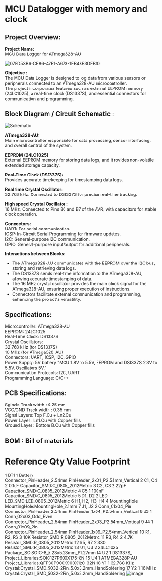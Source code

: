 # MCU Datalogger with memory and clock


## Project Overview: 
**Project Name:**  
MCU Data Logger for ATmega328-AU  
  
  
![07FD53B6-CE86-47E1-A673-1FB48E3DFB10](https://github.com/DevMajed/Dattalogger_Board/assets/66625688/db87df5f-a7b5-4126-9f52-43b864b4d0c5) 
  
  
**Objective :**  
The MCU Data Logger is designed to log data from various sensors or peripherals connected to an ATmega328-AU microcontroller.  
The project incorporates features such as external EEPROM memory (24LC1025), a real-time clock (DS1337S), and essential connectors for communication and programming.


## Block Diagram / Circuit Schematic :

![Schematic](https://github.com/DevMajed/Dattalogger_Board/assets/66625688/9fec3444-7fc9-431f-9d06-08b488d1c6a3)


**ATmega328-AU:**  
Main microcontroller responsible for data processing, sensor interfacing, and overall control of the system.

**EEPROM (24LC1025):**  
External EEPROM memory for storing data logs, and it rovides non-volatile extended storage capacity.

**Real-Time Clock (DS1337S):**  
Provides accurate timekeeping for timestamping data logs.

**Real time Crystal Oscillator:**  
32.768 kHz: Connected to DS1337S for precise real-time tracking.

**High speed Crystal Oscillator :**  
16 MHz, Connected to Pins B6 and B7 of the AVR, with capacitors for stable clock operation.

**Connectors:**  
UART: For serial communication.  
ICSP: In-Circuit Serial Programming for firmware updates.  
I2C: General-purpose I2C communication.  
GPIO: General-purpose input/output for additional peripherals.  

**Interactions between Blocks:**  
* The ATmega328-AU communicates with the EEPROM over the I2C bus, storing and retrieving data logs.  
* The DS1337S sends real-time information to the ATmega328-AU, allowing accurate timestamping of data.  
* The 16 MHz crystal oscillator provides the main clock signal for the ATmega328-AU, ensuring proper execution of instructions.  
* Connectors facilitate external communication and programming, enhancing the project's versatility.  

## Specifications:  
Microcontroller: ATmega328-AU  
EEPROM: 24LC1025  
Real-Time Clock: DS1337S  
Crystal Oscillators:  
32.768 kHz (for DS1337S)  
16 MHz (for ATmega328-AU)  
Connectors: UART, ICSP, I2C, GPIO  
Power Supply: 5V battery "MCU 1.8V to 5.5V, EEPROM and DS1337S 2.3V to 5.5V. Oscillators 5V."  
Communication Protocols: I2C, UART  
Programming Language: C/C++  

## PCB Specifications:  
Sginals Track width : 0.25 mm  
VCC/GND Track width : 0.35 mm  
Signal Layers: Top F.Cu + Ln2.Cu  
Power Layer  : Ln1.Cu with Copper fills  
Ground Layer : Bottom B.Cu with Copper fills

## BOM : Bill of materials

#	Reference	Qty	Value	Footprint
1	BT1	1	Battery	Connector_PinHeader_2.54mm:PinHeader_2x01_P2.54mm_Vertical
2	C1, C4	2	0.1uF	Capacitor_SMD:C_0805_2012Metric
3	C2, C3	2	22pF	Capacitor_SMD:C_0805_2012Metric
4	C5	1	100nF	Capacitor_SMD:C_0805_2012Metric
5	D1, D2	2	LED	LED_SMD:LED_0805_2012Metric
6	H1, H2, H3, H4	4	MountingHole	MountingHole:MountingHole_2.1mm
7	J1, J2	2	Conn_01x04_Pin	Connector_PinHeader_2.54mm:PinHeader_1x04_P2.54mm_Vertical
8	J3	1	Conn_02x03_Odd_Even	Connector_PinHeader_2.54mm:PinHeader_2x03_P2.54mm_Vertical
9	J4	1	Conn_01x09_Pin	Connector_PinHeader_2.54mm:PinHeader_1x09_P2.54mm_Vertical
10	R1, R2, R6	3	10K	Resistor_SMD:R_0805_2012Metric
11	R3, R4	2	4.7K	Resistor_SMD:R_0805_2012Metric
12	R5, R7	2	330	Resistor_SMD:R_0805_2012Metric
13	U1, U3	2	24LC1025	Package_SO:SOIC-8_5.23x5.23mm_P1.27mm
14	U2	1	DS1337S_	Project_Libraries:SOIC127P600X175-8N
15	U4	1	ATMEGA328P-AU	Project_Libraries:QFP80P900X900X120-32N
16	Y1	1	32.768 KHz	Crystal:Crystal_SMD_5032-2Pin_5.0x3.2mm_HandSoldering
17	Y2	1	16 MHz	Crystal:Crystal_SMD_5032-2Pin_5.0x3.2mm_HandSoldering
![image](https://github.com/DevMajed/Dattalogger_Board/assets/66625688/7aab2fb6-d9c1-4db3-83a2-ff03075fc0a7)

